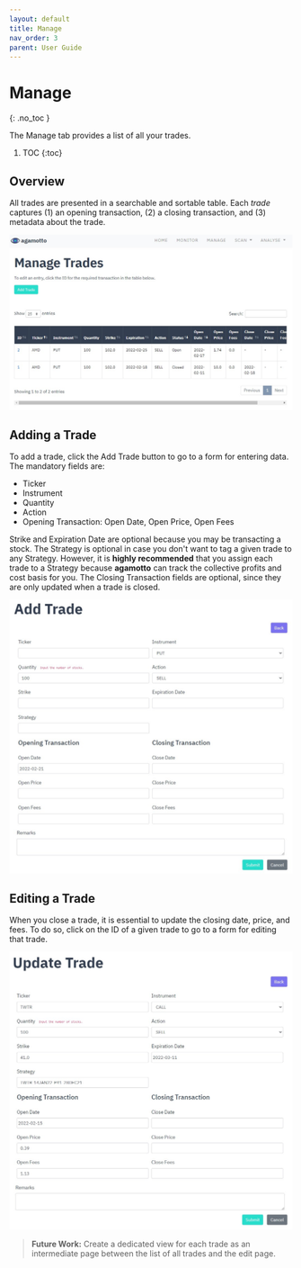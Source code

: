 ```yaml
---
layout: default
title: Manage
nav_order: 3
parent: User Guide
---
```


# Manage
{: .no_toc }

The Manage tab provides a list of all your trades.

1. TOC
{:toc}

## Overview
All trades are presented in a searchable and sortable table. Each *trade* captures (1) an opening transaction, (2) a closing transaction, and (3) metadata about the trade.

<p align="center">
    <img src="screenshots/manage-list.jpg">
</p>

## Adding a Trade
To add a trade, click the Add Trade button to go to a form for entering data. The mandatory fields are:

- Ticker
- Instrument
- Quantity
- Action
- Opening Transaction: Open Date, Open Price, Open Fees

Strike and Expiration Date are optional because you may be transacting a stock. The Strategy is optional in case you don't want to tag a given trade to any Strategy. However, it is **highly recommended** that you assign each trade to a Strategy because **agamotto** can track the collective profits and cost basis for you. The Closing Transaction fields are optional, since they are only updated when a trade is closed.

<p align="center">
    <img src="screenshots/manage-add.jpg">
</p>

## Editing a Trade
When you close a trade, it is essential to update the closing date, price, and fees. To do so, click on the ID of a given trade to go to a form for editing that trade.

<p align="center">
    <img src="screenshots/manage-edit.jpg">
</p>

> **Future Work:** Create a dedicated view for each trade as an intermediate page between the list of all trades and the edit page.